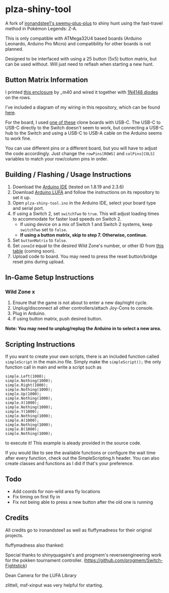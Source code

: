 # plza-shiny-tool

A fork of [ironandstee1's swemu-plus-plus](https://github.com/ironandstee1/swemu-plus-plus) to shiny hunt using the fast-travel
method in Pokémon Legends: Z-A.

This is only compatible with ATMega32U4 based boards (Arduino Leonardo, Arduino Pro Micro) and compatibility for other boards is not planned.

Designed to be interfaced with using a 25 button (5x5) button matrix, but can be used without. Will just need to reflash when starting a new hunt.

## Button Matrix Information

I printed [this enclosure](https://www.thingiverse.com/thing:5239739) by _m40 and wired it together with [1N4148 diodes](https://www.amazon.com/dp/B07Q4F3Y5W) on the rows.

I've included a diagram of my wiring in this repository, which can be found [here](https://github.com/zsd7200/plza-shiny-tool/blob/master/media/matrix.png).

For the board, I used [one of these](https://www.amazon.com/dp/B0B6HYLC44) clone boards with USB-C. The USB-C to USB-C directly to the Switch doesn't seem to work, but connecting a USB-C hub to the Switch and using a USB-C to USB-A cable on the Arduino seems to work fine.

You can use different pins or a different board, but you will have to adjust the code accordingly. Just change the `rowPins[ROWS]` and `colPins[COLS]` variables to match your row/column pins in order.

## Building / Flashing / Usage Instructions

1. Download the [Arduino IDE](https://www.arduino.cc/en/software/) (tested on 1.8.19 and 2.3.6)
2. Download [Arduino LUFA](https://github.com/Palatis/Arduino-Lufa) and follow the instructions on its repository to set it up.
3. Open `plza-shiny-tool.ino` in the Arduino IDE, select your board type and serial port.
4. If using a Switch 2, set `switchTwo` to `true`. This will adjust loading times to accommodate for faster load speeds on Switch 2.
    - If using device on a mix of Switch 1 and Switch 2 systems, keep `switchTwo` set to `false`.
    - **If using a button matrix, skip to step 7. Otherwise, continue.**
5. Set `buttonMatrix` to `false`.
6. Set `zoneId` equal to the desired Wild Zone's number, or other ID from [this table](https://github.com/zsd7200/plza-shiny-tool/blob/master/ZONE_ID.md) (coming soon).
7. Upload code to board. You may need to press the reset button/bridge reset pins during upload.

## In-Game Setup Instructions

### Wild Zone x
1. Ensure that the game is not about to enter a new day/night cycle.
1. Unplug/disconnect all other controllers/attach Joy-Cons to console.
2. Plug in Arduino.
3. If using button matrix, push desired button.

**Note: You may need to unplug/replug the Arduino in to select a new area.**

## Scripting Instructions

If you want to create your own scripts, there is an included function called ```simpleScript``` in the main.ino file. Simply make the ```simpleScript();``` the only function call in main and write a script such as

```  
simple.Left(1000);
simple.Nothing(1000);
simple.Right(1000);
simple.Nothing(1000);
simple.Up(1000);
simple.Nothing(1000);
simple.X(1000);
simple.Nothing(1000);
simple.Y(1000);
simple.Nothing(1000);
simple.A(1000);
simple.Nothing(1000);
simple.B(1000);
simple.Nothing(1000);
```

to execute it! This example is aleady provided in the source code. 

If you would like to see the available functions or configure the wait time after every function, check out the SimpleScripting.h header. You can also create classes and functions as I did if that's your preference. 

## Todo

- Add coords for non-wild area fly locations
- Fix timing on first fly in
- Fix not being able to press a new button after the old one is running

## Credits

All credits go to ironandstee1 as well as fluffymadness for their original projects.

fluffymadness also thanked:

Special thanks to shinyquagsire's and progmem's reverseengineering work for the pokken tournament controller. (https://github.com/progmem/Switch-Fightstick)

Dean Camera for the LUFA Library

zlittell, msf-xinput was very helpful for starting.



